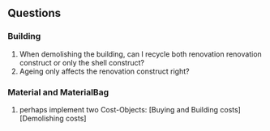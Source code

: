 ## Questions
### Building
1. When demolishing the building, can I recycle both renovation
renovation construct or only the shell construct?
2. Ageing only affects the renovation construct right?


### Material and MaterialBag
1. perhaps implement two Cost-Objects: [Buying and Building costs] [Demolishing costs]
